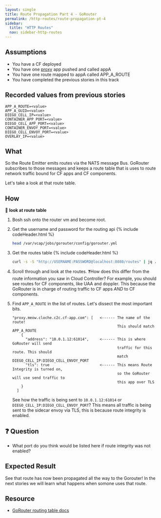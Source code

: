 ```yaml
---
layout: single
title: Route Propagation Part 4 - GoRouter
permalink: /http-routes/route-propagation-pt-4
sidebar:
  title: "HTTP Routes"
  nav: sidebar-http-routes
---
```


## Assumptions
- You have a CF deployed
- You have one
  [proxy](https://github.com/cloudfoundry/cf-networking-release/tree/develop/src/example-apps/proxy)
  app pushed and called appA
- You have one route mapped to appA called APP_A_ROUTE
- You have completed the previous stories in this track

## Recorded values from previous stories
```
APP_A_ROUTE=<value>
APP_A_GUID=<value>
DIEGO_CELL_IP=<value>
CONTAINER_APP_PORT=<value>
DIEGO_CELL_APP_PORT=<value>
CONTAINER_ENVOY_PORT=<value>
DIEGO_CELL_ENVOY_PORT=<value>
OVERLAY_IP=<value>
```

## What
So the Route Emitter emits routes via the NATS message Bus. GoRouter subscribes
to those messages and keeps a route table that is uses to route network traffic
bound for CF apps and CF components.

Let's take a look at that route table.

## How

📝 **look at route table**
1. Bosh ssh onto the router vm and become root.
1. Get the username and password for the routing api
   {% include codeHeader.html %}
   ```bash
   head /var/vcap/jobs/gorouter/config/gorouter.yml
   ```
1. Get the routes table
   {% include codeHeader.html %}
   ```bash
   curl -s -S "http://USERNAME:PASSWORD@localhost:8080/routes" | jq .
   ```
1. Scroll through and look at the routes.
  ❓How does this differ from the route information you saw in Cloud Controller?
   For example, you should see routes for CF components, like UAA and doppler.
   This because the GoRouter is in charge of routing traffic to CF apps *AND* to CF components.
1. Find `APP_A_ROUTE` in the list of routes. Let's dissect the most important bits.
    ```
    "proxy.meow.cloche.c2c.cf-app.com": [   <------ The name of the route!
                                                    This should match APP_A_ROUTE
        {
          "address": "10.0.1.12:61014",     <------ This is where GoRouter will send
                                                    traffic for this route. This should
                                                    match DIEGO_CELL_IP:DIEGO_CELL_ENVOY_PORT
          "tls": true                       <------ This means Route Integrity is turned on,
                                                    so the GoRouter will use send traffic to
                                                    this app over TLS
        }
      ]
    ```

    See how the traffic is being sent to `10.0.1.12:61014` or
    `DIEGO_CELL_IP:DIEGO_CELL_ENVOY_PORT`?  This means all traffic is being
    sent to the sidecar envoy via TLS, this is because route integrity is
    enabled.

## ❓ Question
* What port do you think would be listed here if route integrity was not
  enabled?

## Expected Result
See that route has now been propagated all the way to the Gorouter! In the next
stories we will learn what happens when somone uses that route.

## Resource
* [GoRouter routing table docs](https://github.com/cloudfoundry/gorouter#the-routing-table)

